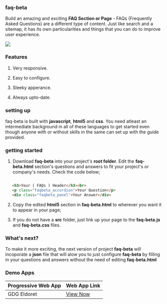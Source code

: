 ### faq-beta
Build an amazing and exciting **FAQ Section or Page** - FAQs (Frequently Asked Questions) are a different type of content. Just like search and a sitemap, it has its own particularities and things that you can do to improve user experience.

 ![](https://github.com/mayeedwin/faq-beta/blob/master/src/faq-beta-screenshot.png)
 
### Features
1. Very responsive.

2. Easy to configure.

3. Sleeky apperance.

4. Always upto-date.

### setting up
faq-beta is built with **javascript**, **html5** and **css**. You need atleast an intermediate background in all of these languages to get started even though anyone with or without skills in the same can set up with the guide provided.
### getting started
1. Download **faq-beta** into your project's **root folder**. Edit the **faq-beta.html** section's questions and answers to fit your project's or company's needs. Check the code below;
```html

   <h3>Your ( FAQs ) Header</h3><br>
   <p class="faqbeta_accordion">Your Question</p>
   <div class="faqbeta_panel">Your Answer</div>

```
2. Copy the edited **html5** section in **faq-beta.html** to wherever you want it to appear in your page;

3. If you do not have a **src** folder, just link up your page to the **faq-beta.js** and **faq-beta.css** files.
### What's next?
To make it more exciting, the next version of project **faq-beta** will incoporate a **json** file that will alow you to just configure **faq-beta** by filling in your questions and answers without the need of editing **faq-beta.html**
### Demo Apps
| Progressive Web App | Web App Link |
| --- | --- |
| GDG Eldoret | [View Now](https://gdgmoi.com/directory) |
